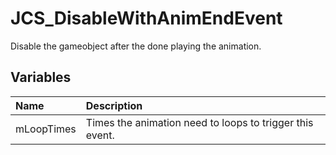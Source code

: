 # JCS_DisableWithAnimEndEvent

Disable the gameobject after the done playing the animation.

## Variables

| Name | Description |
|:---|:---|
| mLoopTimes | Times the animation need to loops to trigger this event. |
